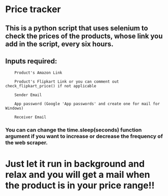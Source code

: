 # Price tracker

## This is a python script that uses selenium to check the prices of the products, whose link you add in the script, every six hours.
## Inputs required:

        Product's Amazon Link

        Product's Flipkart Link or you can comment out check_flipkart_price() if not applicable

        Sender Email

        App password (Google 'App passwords' and create one for mail for Windows)

        Receiver Email 

### You can can change the time.sleep(seconds) function argument if you want to increase or decrease the frequency of the web scraper.

# Just let it run in background and relax and you will get a mail when the product is in your price range!!